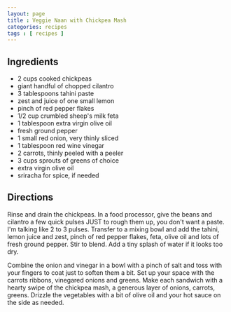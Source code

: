 ```yaml
---
layout: page
title : Veggie Naan with Chickpea Mash
categories: recipes
tags : [ recipes ]
---
```


## Ingredients
* 2 cups cooked chickpeas
* giant handful of chopped cilantro
* 3 tablespoons tahini paste
* zest and juice of one small lemon
* pinch of red pepper flakes
* 1/2 cup crumbled sheep's milk feta
* 1 tablespoon extra virgin olive oil
* fresh ground pepper
* 1 small red onion, very thinly sliced
* 1 tablespoon red wine vinegar
* 2 carrots, thinly peeled with a peeler
* 3 cups sprouts of greens of choice
* extra virgin olive oil
* sriracha for spice, if needed

## Directions
Rinse and drain the chickpeas. In a food processor, give the beans and cilantro a few quick pulses JUST to rough them up, you don't want a paste. I'm talking like 2 to 3 pulses. Transfer to a mixing bowl and add the tahini, lemon juice and zest, pinch of red pepper flakes, feta, olive oil and lots of fresh ground pepper. Stir to blend. Add a tiny splash of water if it looks too dry.

Combine the onion and vinegar in a bowl with a pinch of salt and toss with your fingers to coat just to soften them a bit. Set up your space with the carrots ribbons, vinegared onions and greens. Make each sandwich with a hearty swipe of the chickpea mash, a generous layer of onions, carrots, greens. Drizzle the vegetables with a bit of olive oil and your hot sauce on the side as needed.
